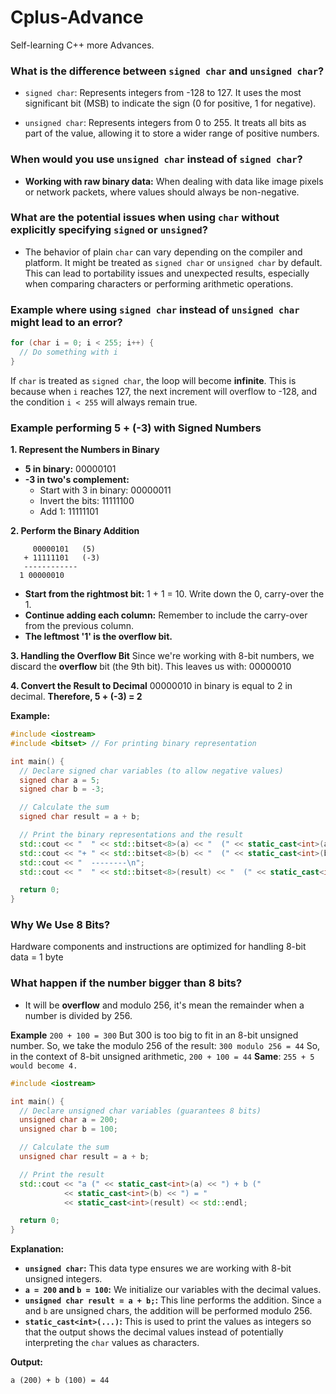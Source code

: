 # Cplus-Advance
Self-learning C++ more Advances.
### What is the difference between `signed char` and `unsigned char`?
* `signed char`: Represents integers from -128 to 127. It uses the most significant bit (MSB) to indicate the sign (0 for positive, 1 for negative).

* `unsigned char`: Represents integers from 0 to 255. It treats all bits as part of the value, allowing it to store a wider range of positive numbers.

### When would you use `unsigned char` instead of `signed char`?

* **Working with raw binary data:** When dealing with data like image pixels or network packets, where values should always be non-negative.

### What are the potential issues when using `char` without explicitly specifying `signed` or `unsigned`?
* The behavior of plain `char` can vary depending on the compiler and platform. It might be treated as `signed char` or `unsigned char` by default. This can lead to portability issues and unexpected results, especially when comparing characters or performing arithmetic operations.

### Example where using `signed char` instead of `unsigned char` might lead to an error?

``` c++
for (char i = 0; i < 255; i++) {
  // Do something with i
}
```
If `char` is treated as `signed char`, the loop will become **infinite**. This is because when `i` reaches 127, the next increment will overflow to -128, and the condition `i < 255` will always remain true.

### Example performing 5 + (-3) with Signed Numbers
**1. Represent the Numbers in Binary**
* **5 in binary:** 00000101
* **-3 in two's complement:**
  * Start with 3 in binary: 00000011
  * Invert the bits: 11111100
  * Add 1: 11111101

**2. Perform the Binary Addition**
```
     00000101   (5)
   + 11111101   (-3)
   ------------
  1 00000010 
```
* **Start from the rightmost bit:** 1 + 1 = 10. Write down the 0, carry-over the 1.
* **Continue adding each column:** Remember to include the carry-over from the previous column.
* **The leftmost '1' is the overflow bit.**

**3. Handling the Overflow Bit**
Since we're working with 8-bit numbers, we discard the **overflow** bit (the 9th bit). This leaves us with: 00000010

**4. Convert the Result to Decimal**
00000010 in binary is equal to 2 in decimal.
**Therefore, 5 + (-3) = 2**

**Example:**
```cpp
#include <iostream>
#include <bitset> // For printing binary representation

int main() {
  // Declare signed char variables (to allow negative values)
  signed char a = 5;
  signed char b = -3;

  // Calculate the sum
  signed char result = a + b;

  // Print the binary representations and the result
  std::cout << "  " << std::bitset<8>(a) << "  (" << static_cast<int>(a) << ")\n";
  std::cout << "+ " << std::bitset<8>(b) << "  (" << static_cast<int>(b) << ")\n";
  std::cout << "  --------\n";
  std::cout << "  " << std::bitset<8>(result) << "  (" << static_cast<int>(result) << ")\n";

  return 0;
}
```

### Why We Use 8 Bits?
Hardware components and instructions are optimized for handling 8-bit data = 1 byte

### What happen if the number bigger than 8 bits?
* It will be **overflow** and modulo 256, it's mean the remainder when a number is divided by 256.

**Example**
`200 + 100 = 300`
But 300 is too big to fit in an 8-bit unsigned number. So, we take the modulo 256 of the result:
`300 modulo 256 = 44`
So, in the context of 8-bit unsigned arithmetic, `200 + 100 = 44`
**Same**: `255 + 5 would become 4.`

```C++
#include <iostream>

int main() {
  // Declare unsigned char variables (guarantees 8 bits)
  unsigned char a = 200;
  unsigned char b = 100;

  // Calculate the sum
  unsigned char result = a + b; 

  // Print the result
  std::cout << "a (" << static_cast<int>(a) << ") + b (" 
            << static_cast<int>(b) << ") = " 
            << static_cast<int>(result) << std::endl; 

  return 0;
}
```

**Explanation:**

* **`unsigned char`:** This data type ensures we are working with 8-bit unsigned integers.
* **`a = 200` and `b = 100`:** We initialize our variables with the decimal values.
* **`unsigned char result = a + b;`:** This line performs the addition. Since `a` and `b` are unsigned chars, the addition will be performed modulo 256.
* **`static_cast<int>(...)`:** This is used to print the values as integers so that the output shows the decimal values instead of potentially interpreting the `char` values as characters.

**Output:**

```
a (200) + b (100) = 44
```


